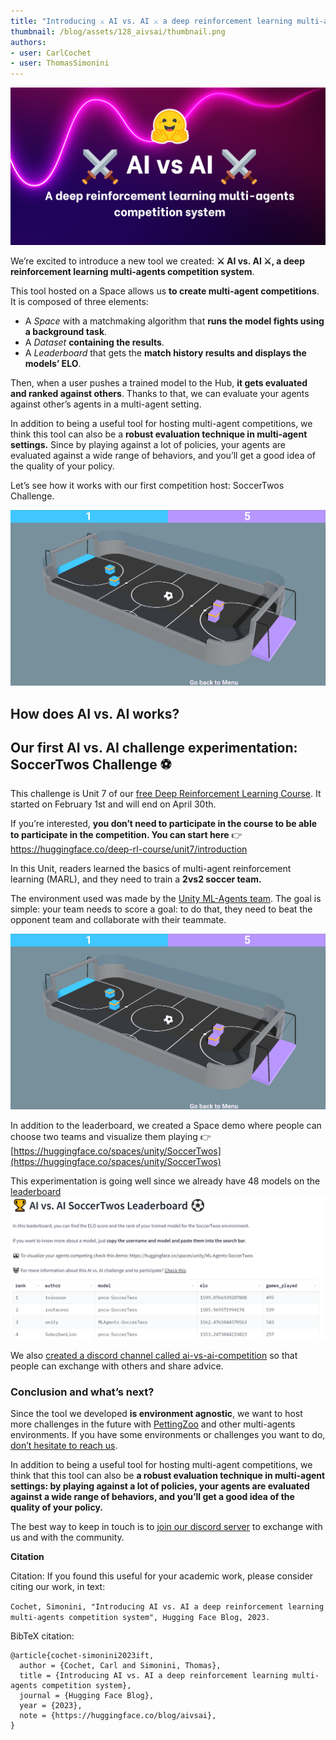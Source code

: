 ```yaml
---
title: "Introducing ⚔️ AI vs. AI ⚔️ a deep reinforcement learning multi-agents competition system" 
thumbnail: /blog/assets/128_aivsai/thumbnail.png
authors:
- user: CarlCochet
- user: ThomasSimonini
---
```

<!-- {blog_metadata} -->
<!-- {authors} -->

![Thumbnail](assets/128_aivsai/thumbnail.png)

We’re excited to introduce a new tool we created: **⚔️ AI vs. AI ⚔️, a deep reinforcement learning multi-agents competition system**.

This tool hosted on a Space allows us **to create multi-agent competitions**. It is composed of three elements:

- A *Space* with a matchmaking algorithm that **runs the model fights using a background task**.
- A *Dataset* **containing the results**.
- A *Leaderboard* that gets the **match history results and displays the models’ ELO**.

Then, when a user pushes a trained model to the Hub, **it gets evaluated and ranked against others**. Thanks to that, we can evaluate your agents against other’s agents in a multi-agent setting.

In addition to being a useful tool for hosting multi-agent competitions, we think this tool can also be a **robust evaluation technique in multi-agent settings.** Since by playing against a lot of policies, your agents are evaluated against a wide range of behaviors, and you’ll get a good idea of the quality of your policy.

Let’s see how it works with our first competition host: SoccerTwos Challenge.

![SoccerTwos example](assets/128_aivsai/soccertwos.gif)

## How does AI vs. AI works?





## Our first AI vs. AI challenge experimentation: SoccerTwos Challenge ⚽

This challenge is Unit 7 of our [free Deep Reinforcement Learning Course](https://huggingface.co/deep-rl-course/unit0/introduction). It started on February 1st and will end on April 30th.

If you’re interested, **you don’t need to participate in the course to be able to participate in the competition. You can start here** 👉 https://huggingface.co/deep-rl-course/unit7/introduction

In this Unit, readers learned the basics of multi-agent reinforcement learning (MARL), and they need to train a **2vs2 soccer team.**

The environment used was made by the [Unity ML-Agents team](https://github.com/Unity-Technologies/ml-agents). The goal is simple: your team needs to score a goal: to do that, they need to beat the opponent team and collaborate with their teammate.

![SoccerTwos example](assets/128_aivsai/soccertwos.gif)

In addition to the leaderboard, we created a Space demo where people can choose two teams and visualize them playing 👉[https://huggingface.co/spaces/unity/SoccerTwos](https://huggingface.co/spaces/unity/SoccerTwos)

This experimentation is going well since we already have 48 models on the [leaderboard](https://huggingface.co/spaces/huggingface-projects/AIvsAI-SoccerTwos)
![Leaderboard](assets/128_aivsai/leaderboard.png)

We also [created a discord channel called ai-vs-ai-competition](http://hf.co/discord/join) so that people can exchange with others and share advice.

### Conclusion and what’s next?

Since the tool we developed **is environment agnostic**, we want to host more challenges in the future with [PettingZoo](https://pettingzoo.farama.org/) and other multi-agents environments. If you have some environments or challenges you want to do, <a href="mailto:thomas.simonini@huggingface.co">don’t hesitate to reach us</a>.

In addition to being a useful tool for hosting multi-agent competitions, we think that this tool can also be **a robust evaluation technique in multi-agent settings: by playing against a lot of policies, your agents are evaluated against a wide range of behaviors, and you’ll get a good idea of the quality of your policy.**

The best way to keep in touch is to [join our discord server](http://hf.co/discord/join) to exchange with us and with the community.

****************Citation****************

Citation: If you found this useful for your academic work, please consider citing our work, in text:

`Cochet, Simonini, "Introducing AI vs. AI a deep reinforcement learning multi-agents competition system", Hugging Face Blog, 2023.`

BibTeX citation:

```
@article{cochet-simonini2023ift,
  author = {Cochet, Carl and Simonini, Thomas},
  title = {Introducing AI vs. AI a deep reinforcement learning multi-agents competition system},
  journal = {Hugging Face Blog},
  year = {2023},
  note = {https://huggingface.co/blog/aivsai},
}
```
